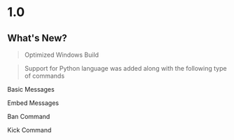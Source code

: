 # 1.0

## What's New?

> Optimized Windows Build

> Support for Python language was added along with the following type of commands

Basic Messages

Embed Messages

Ban Command

Kick Command
